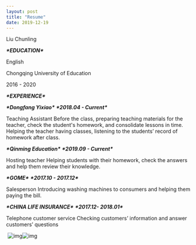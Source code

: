```yaml
---
layout: post
title: "Resume"
date: 2019-12-19
---
```

Liu Chunling

***\*EDUCATION\****

English 

Chongqing University of Education     

2016 - 2020

 

***\*EXPERIENCE\****

***\*Dongfang Yixiao\****               ***\*2018.04 - Current\****

Teaching Assistant Before the class, preparing teaching materials for the teacher, check the student's homework, and consolidate lessons in time. Helping the teacher having classes, listening to the students’ record of homework after class.

***\*Qinming Education\****              ***\*2019.09 - Current\****

Hosting teacher Helping students with their homework, check the answers and help them review their knowledge.

***\*GOME\****                    ***\*2017.10 - 2017.12\****

Salesperson Introducing washing machines to consumers and helping them paying the bill.

***\*CHINA LIFE INSURANCE\****           ***\*2017.12- 2018.01\****

Telephone customer service Checking customers’ information and answer customers’ questions

 

​            ![img](file:///C:\Users\ADMINI~1\AppData\Local\Temp\ksohtml11000\wps3.png)![img](file:///C:\Users\ADMINI~1\AppData\Local\Temp\ksohtml11000\wps4.png)

